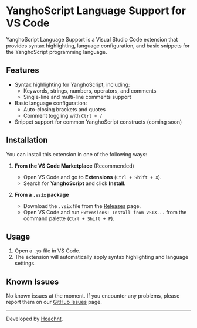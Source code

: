 # YanghoScript Language Support for VS Code

YanghoScript Language Support is a Visual Studio Code extension that provides syntax highlighting, language configuration, and basic snippets for the YanghoScript programming language.

## Features

-   Syntax highlighting for YanghoScript, including:
    -   Keywords, strings, numbers, operators, and comments
    -   Single-line and multi-line comments support
-   Basic language configuration:
    -   Auto-closing brackets and quotes
    -   Comment toggling with `Ctrl + /`
-   Snippet support for common YanghoScript constructs (coming soon)

## Installation

You can install this extension in one of the following ways:

1. **From the VS Code Marketplace** (Recommended)

    - Open VS Code and go to **Extensions** (`Ctrl + Shift + X`).
    - Search for **YanghoScript** and click **Install**.

2. **From a `.vsix` package**
    - Download the `.vsix` file from the [Releases](https://github.com/hoachnt/yanghoscript-vscode-extension/releases) page.
    - Open VS Code and run `Extensions: Install from VSIX...` from the command palette (`Ctrl + Shift + P`).

## Usage

1. Open a `.ys` file in VS Code.
2. The extension will automatically apply syntax highlighting and language settings.

## Known Issues

No known issues at the moment. If you encounter any problems, please report them on our [GitHub Issues](https://github.com/hoachnt/yanghoscript-vscode-extension/issues) page.

---

Developed by [Hoachnt](https://github.com/hoachnt).
